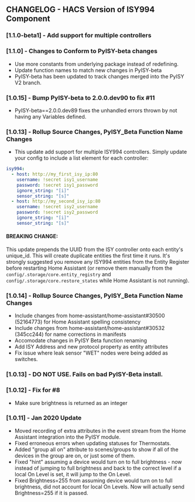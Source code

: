 ## CHANGELOG - HACS Version of ISY994 Component

### [1.1.0-beta1] - Add support for multiple controllers

### [1.1.0] - Changes to Conform to PyISY-beta changes

- Use more constants from underlying package instead of redefining.
- Update function names to match new changes in PyISY-beta
- PyISY-beta has been updated to track changes merged into the PyISY V2 branch.

### [1.0.15] - Bump PyISY-beta to 2.0.0.dev90 to fix #11

- PyISY-beta==2.0.0.dev89 fixes the unhandled errors thrown by not having any Variables defined.

### [1.0.13] - Rollup Source Changes, PyISY_Beta Function Name Changes

- This update add support for multiple ISY994 controllers. Simply update your config to include a list element for each controller:
```yaml
isy994:
  - host: http://my_first_isy_ip:80
    username: !secret isy1_username
    password: !secret isy1_password
    ignore_string: "[i]"
    sensor_string: "[s]"
  - host: http://my_second_isy_ip:80
    username: !secret isy2_username
    password: !secret isy2_password
    ignore_string: "[i]"
    sensor_string: "[s]"
```

#### BREAKING CHANGE:

This update prepends the UUID from the ISY controller onto each entity's unique_id. This will create duplicate entities the first time it runs. It's strongly suggested you remove any ISY994 entities from the Entity Register before restarting Home Assistant (or remove them manually from the `config/.storage/core.entity_registry` and `config/.storage/core.restore_states` while Home Assistant is not running).

### [1.0.14] - Rollup Source Changes, PyISY_Beta Function Name Changes

- Include changes from home-assistant/home-assistant#30500 (52164773) for Home Assistant spelling consistency
- Include changes from home-assistant/home-assistant#30532 (345cc244) for name corrections in manifests
- Accomodate changes in PyISY Beta function renaming
- Add ISY Address and new protocol property as entity attributes
- Fix issue where leak sensor "WET" nodes were being added as switches.

### [1.0.13] - DO NOT USE. Fails on bad PyISY-Beta install.

### [1.0.12] - Fix for #8

- Make sure brightness is returned as an integer

### [1.0.11] - Jan 2020 Update

- Moved recording of extra attributes in the event stream from the Home Assistant integration into the PyISY module.
- Fixed erroneous errors when updating statuses for Thermostats.
- Added "group all on" attribute to scenes/groups to show if all of the devices in the group are on, or just some of them.
- Fixed "hint" assuming a device would turn on to full brightness - now instead of jumping to full brightness and back to the correct level if a local On Level is set, it will jump to the On Level.
- Fixed Brightness=255 from assuming device would turn on to full brightness, did not account for local On Levels. Now will actually send Brightness=255 if it is passed.

